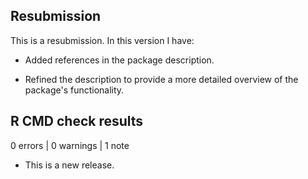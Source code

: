 ## Resubmission
This is a resubmission. In this version I have:

* Added references in the package description.

* Refined the description to provide a more detailed overview of the package's functionality.

## R CMD check results

0 errors | 0 warnings | 1 note

* This is a new release.
